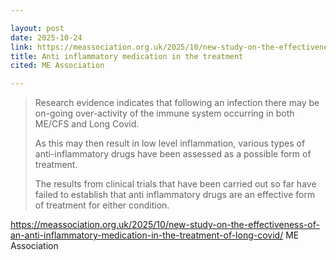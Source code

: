 ```yaml
---

layout: post
date: 2025-10-24
link: https://meassociation.org.uk/2025/10/new-study-on-the-effectiveness-of-an-anti-inflammatory-medication-in-the-treatment-of-long-covid/  
title: Anti inflammatory medication in the treatment
cited: ME Association

---
```


> Research evidence indicates that following an infection there may be on-going over-activity of the immune system occurring in both ME/CFS and Long Covid.
> 
> As this may then result in low level inflammation, various types of anti-inflammatory drugs have been assessed as a possible form of treatment.
> 
> The results from clinical trials that have been carried out so far have failed to establish that anti inflammatory drugs are an effective form of treatment for either condition.


https://meassociation.org.uk/2025/10/new-study-on-the-effectiveness-of-an-anti-inflammatory-medication-in-the-treatment-of-long-covid/ ME Association
